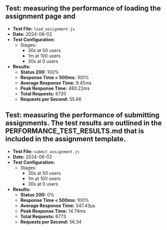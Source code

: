 ## Test: measuring the performance of loading the assignment page and 

- **Test File:** `load_assignment.js`
- **Date:** 2024-06-02
- **Test Configuration:**
  - Stages: 
    - 30s at 50 users
    - 1m at 100 users
    - 30s at 0 users
- **Results:**
  - **Status 200:** 100%
  - **Response Time < 500ms:** 100%
  - **Average Response Time:** 9.45ms
  - **Peak Response Time:** 480.22ms
  - **Total Requests:** 6720
  - **Requests per Second:** 55.66

## Test: measuring the performance of submitting assignments. The test results are outlined in the PERFORMANCE_TEST_RESULTS.md that is included in the assignment template.

- **Test File:** `submit_assignment.js`
- **Date:** 2024-06-02
- **Test Configuration:**
  - Stages: 
    - 30s at 50 users
    - 1m at 100 users
    - 30s at 0 users
- **Results:**
  - **Status 200:** 0%
  - **Response Time < 500ms:** 100%
  - **Average Response Time:** 547.43µs
  - **Peak Response Time:** 14.74ms
  - **Total Requests:** 6773
  - **Requests per Second:** 56.34